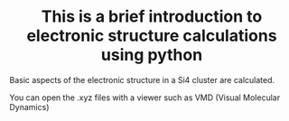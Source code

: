 
### <h1 align="center">**This is a brief introduction to electronic structure calculations using python**</h1>


Basic aspects of the electronic structure in a Si4 cluster are calculated. 

You can open the .xyz files with a viewer such as VMD (Visual Molecular Dynamics)



